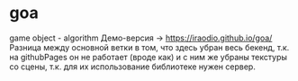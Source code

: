 # goa
game object - algorithm
Демо-версия -> https://iraodio.github.io/goa/
Разница между основной ветки в том, что здесь убран весь бекенд, т.к. на githubPages он не работает (вроде как) и с ним же убраны текстуры со сцены,
т.к. для их использование библиотеке нужен сервер.

